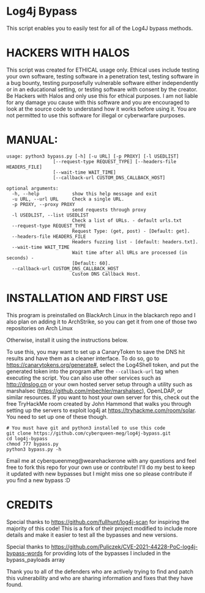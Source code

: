 # Log4j Bypass
This script enables you to easily test for all of the Log4J bypass methods. 

# HACKERS WITH HALOS
This script was created for ETHICAL usage only. Ethical uses include testing your own software, testing software in a penetration test, testing software in a bug bounty, testing purposefully vulnerable software either independently or in an educational setting, or testing software with consent by the creator. Be Hackers with Halos and only use this for ethical purposes. I am not liable for any damage you cause with this software and you are encouraged to look at the source code to understand how it works before using it. You are not permitted to use this software for illegal or cyberwarfare purposes.

# MANUAL:
```
usage: python3 bypass.py [-h] [-u URL] [-p PROXY] [-l USEDLIST]
                 [--request-type REQUEST_TYPE] [--headers-file HEADERS_FILE]
                 [--wait-time WAIT_TIME]
                 [--callback-url CUSTOM_DNS_CALLBACK_HOST]

optional arguments:
  -h, --help            show this help message and exit
  -u URL, --url URL     Check a single URL.
  -p PROXY, --proxy PROXY
                        send requests through proxy
  -l USEDLIST, --list USEDLIST
                        Check a list of URLs. - default urls.txt
  --request-type REQUEST_TYPE
                        Request Type: (get, post) - [Default: get].
  --headers-file HEADERS_FILE
                        Headers fuzzing list - [default: headers.txt].
  --wait-time WAIT_TIME
                        Wait time after all URLs are processed (in seconds) -
                        [Default: 60].
  --callback-url CUSTOM_DNS_CALLBACK_HOST
                        Custom DNS Callback Host.

```

# INSTALLATION AND FIRST USE
This program is preinstalled on BlackArch Linux in the blackarch repo and I also plan on adding it to ArchStrike, so you can get it from one of those two repositories on Arch Linux

Otherwise, install it using the instructions below.

To use this, you may want to set up a CanaryToken to save the DNS hit results and have them as a cleaner interface. To do so, go to https://canarytokens.org/generate#, select the Log4Shell token, and put the generated token into the program after the ``` --callback-url ``` tag when executing the script. You can also use other services such as http://dnslog.cn or your own hosted server setup through a utility such as marshalsec (https://github.com/mbechler/marshalsec), OpenLDAP, or similar resources. If you want to host your own server for this, check out the free TryHackMe room created by John Hammond that walks you through setting up the servers to exploit log4j at https://tryhackme.com/room/solar. You need to set up one of these though.

```
# You must have git and python3 installed to use this code
git clone https://github.com/cyberqueen-meg/log4j-bypass.git
cd log4j-bypass
chmod 777 bypass.py
python3 bypass.py -h
```

Email me at cyberqueenmeg@wearehackerone with any questions and feel free to fork this repo for your own use or contribute! I'll do my best to keep it updated with new bypasses but I might miss one so please contribute if you find a new bypass :D

# CREDITS
Special thanks to https://github.com/fullhunt/log4j-scan for inspiring the majority of this code! This is a fork of their project modified to include more details and make it easier to test all the bypasses and new versions.

Special thanks to https://github.com/Puliczek/CVE-2021-44228-PoC-log4j-bypass-words for providing lots of the bypasses I included in the bypass_payloads array

Thank you to all of the defenders who are actively trying to find and patch this vulnerability and who are sharing information and fixes that they have found.
